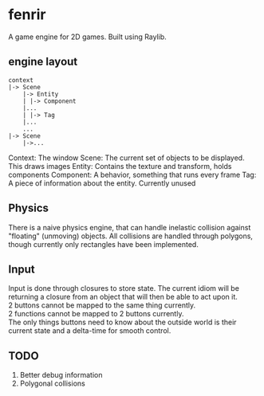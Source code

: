 # fenrir
A game engine for 2D games. Built using Raylib.

## engine layout

```
context
|-> Scene
    |-> Entity
    | |-> Component
    |...
    | |-> Tag
    |...
    ...
|-> Scene
    |->...
```
Context: The window
Scene: The current set of objects to be displayed. This draws images
Entity: Contains the texture and transform, holds components
Component: A behavior, something that runs every frame
Tag: A piece of information about the entity. Currently unused

## Physics
There is a naive physics engine, that can handle inelastic collision against "floating" (unmoving) objects. All collisions are handled through polygons, though currently only rectangles have been implemented.

## Input
Input is done through closures to store state. The current idiom will be returning a closure from an object that will then be able to act upon it.  
2 buttons cannot be mapped to the same thing currently.  
2 functions cannot be mapped to 2 buttons currently.  
The only things buttons need to know about the outside world is their current state and a delta-time for smooth control.  

## TODO
1. Better debug information
2. Polygonal collisions